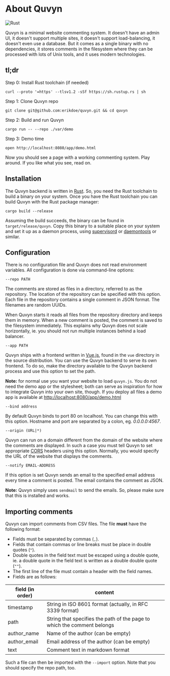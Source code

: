 # About Quvyn

![Rust](https://github.com/erikdoe/quvyn/workflows/Rust/badge.svg)

Quvyn is a minimal website commenting system. It doesn't have an admin UI, it doesn't support multiple sites, it 
doesn't support load-balancing, it doesn't even use a database. But it comes as a single binary with no dependencies, 
it stores comments in the filesystem where they can be processed with lots of Unix tools, and it uses modern 
technologies.


## tl;dr

Step 0: Install Rust toolchain (if needed)

    curl --proto '=https' --tlsv1.2 -sSf https://sh.rustup.rs | sh

Step 1: Clone Quvyn repo

    git clone git@github.com:erikdoe/quvyn.git && cd quvyn

Step 2: Build and run Quvyn

    cargo run -- --repo ./var/demo

Step 3: Demo time

    open http://localhost:8080/app/demo.html

Now you should see a page with a working commenting system. Play around. If you like what you see, read on.


## Installation

The Quvyn backend is written in [Rust](https://www.rust-lang.org/). So, you need the Rust toolchain to build a binary 
on your system. Once you have the Rust toolchain you can build Quvyn with the Rust package manager:

    cargo build --release

Assuming the build succeeds, the binary can be found in `target/release/quvyn`. Copy this binary to a suitable place 
on your system and set it up as a daemon process, using [supervisord](http://supervisord.org/) or 
[daemontools](https://cr.yp.to/daemontools.html) or similar.


## Configuration

There is no configuration file and Quvyn does not read environment variables. All configuration is done via command-line
options:

`--repo PATH`

The comments are stored as files in a directory, referred to as the repository. The location of the repository can be 
specified with this option. Each file in the repository contains a single comment in JSON format. The filenames are
random UUIDs.

When Quvyn starts it reads all files from the repository directory and keeps them in memory. When a new comment is 
posted, the comment is saved to the filesystem immediately. This explains why Quvyn does not scale horizontally, ie. 
you should not run multiple instances behind a load balancer.

`--app PATH`

Quvyn ships with a frontend written in [Vue.js](https://vuejs.org/), found in the `vue` directory in the source
distribution. You can use the Quvyn backend to serve its own frontend. To do so, make the directory available to the
Quvyn backend process and use this option to set the path.

**Note:** for normal use you want your website to load `quvyn.js`. You do not need the demo app or the stylesheet; both can 
serve as inspiration for how to integrate Quvyn into your own site, though. If you deploy all files a demo app is 
available at [http://localhost:8080/app/demo.html](http://localhost:8080/app/demo.html)

`--bind address`

By default Quvyn binds to port 80 on localhost. You can change this with this option. Hostname and port are separated
by a colon, eg. _0.0.0.0:4567_.

`--origin (URL|*)`

Quvyn can run on a domain different from the domain of the website where the comments are displayed. In such a case you 
must tell Quvyn to set appropriate [CORS](https://developer.mozilla.org/en-US/docs/Web/HTTP/CORS) headers using this 
option. Normally, you would specify the URL of the website that displays the comments.

`--notify EMAIL-ADDRESS`

If this option is set Quvyn sends an email to the specified email address every time a comment is posted. The email
contains the comment as JSON.

**Note:** Quvyn simply uses `sendmail` to send the emails. So, please make sure that this is installed and works.


## Importing comments 

Quvyn can import comments from CSV files. The file **must** have the following format:

* Fields must be separated by commas (`,`).
* Fields that contain commas or line breaks must be place in double quotes (`"`).
* Double quotes in the field text must be escaped using a double quote, ie. a double quote in the field text is 
  written as a double double quote (`""`).
* The first line of the file must contain a header with the field names.
* Fields are as follows:

field (in order) | content
-----------------|---------
timestamp        | String in ISO 8601 format (actually, in RFC 3339 format)
path             | String that specifies the path of the page to which the comment belongs
author_name      | Name of the author (can be empty)
author_email     | Email address of the author (can be empty)
text             | Comment text in markdown format 

Such a file can then be imported with the `--import` option. Note that you should specify the repo path, too.



